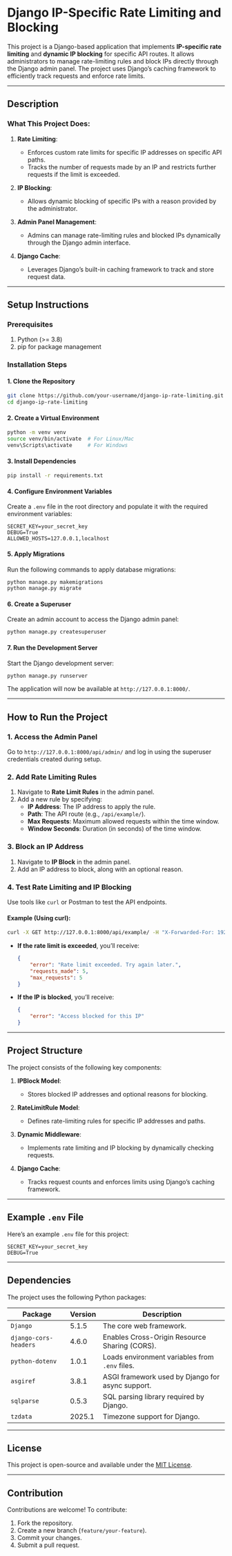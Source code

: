 

# Django IP-Specific Rate Limiting and Blocking

This project is a Django-based application that implements **IP-specific rate limiting** and **dynamic IP blocking** for specific API routes. It allows administrators to manage rate-limiting rules and block IPs directly through the Django admin panel. The project uses Django’s caching framework to efficiently track requests and enforce rate limits.

---

## Description

### What This Project Does:
1. **Rate Limiting**:
   - Enforces custom rate limits for specific IP addresses on specific API paths.
   - Tracks the number of requests made by an IP and restricts further requests if the limit is exceeded.

2. **IP Blocking**:
   - Allows dynamic blocking of specific IPs with a reason provided by the administrator.

3. **Admin Panel Management**:
   - Admins can manage rate-limiting rules and blocked IPs dynamically through the Django admin interface.

4. **Django Cache**:
   - Leverages Django’s built-in caching framework to track and store request data.

---

## Setup Instructions

### Prerequisites
1. Python (>= 3.8)
2. pip for package management

### Installation Steps

#### 1. Clone the Repository
```bash
git clone https://github.com/your-username/django-ip-rate-limiting.git
cd django-ip-rate-limiting
```

#### 2. Create a Virtual Environment
```bash
python -m venv venv
source venv/bin/activate  # For Linux/Mac
venv\Scripts\activate     # For Windows
```

#### 3. Install Dependencies
```bash
pip install -r requirements.txt
```

#### 4. Configure Environment Variables
Create a `.env` file in the root directory and populate it with the required environment variables:

```plaintext
SECRET_KEY=your_secret_key
DEBUG=True
ALLOWED_HOSTS=127.0.0.1,localhost
```

#### 5. Apply Migrations
Run the following commands to apply database migrations:
```bash
python manage.py makemigrations
python manage.py migrate
```

#### 6. Create a Superuser
Create an admin account to access the Django admin panel:
```bash
python manage.py createsuperuser
```

#### 7. Run the Development Server
Start the Django development server:
```bash
python manage.py runserver
```

The application will now be available at `http://127.0.0.1:8000/`.

---

## How to Run the Project

### 1. Access the Admin Panel
Go to `http://127.0.0.1:8000/api/admin/` and log in using the superuser credentials created during setup.

### 2. Add Rate Limiting Rules
1. Navigate to **Rate Limit Rules** in the admin panel.
2. Add a new rule by specifying:
   - **IP Address**: The IP address to apply the rule.
   - **Path**: The API route (e.g., `/api/example/`).
   - **Max Requests**: Maximum allowed requests within the time window.
   - **Window Seconds**: Duration (in seconds) of the time window.

### 3. Block an IP Address
1. Navigate to **IP Block** in the admin panel.
2. Add an IP address to block, along with an optional reason.

### 4. Test Rate Limiting and IP Blocking
Use tools like `curl` or Postman to test the API endpoints.

#### Example (Using curl):
```bash
curl -X GET http://127.0.0.1:8000/api/example/ -H "X-Forwarded-For: 192.168.1.101"
```

- **If the rate limit is exceeded**, you’ll receive:
  ```json
  {
      "error": "Rate limit exceeded. Try again later.",
      "requests_made": 5,
      "max_requests": 5
  }
  ```

- **If the IP is blocked**, you’ll receive:
  ```json
  {
      "error": "Access blocked for this IP"
  }
  ```

---

## Project Structure

The project consists of the following key components:

1. **IPBlock Model**:
   - Stores blocked IP addresses and optional reasons for blocking.

2. **RateLimitRule Model**:
   - Defines rate-limiting rules for specific IP addresses and paths.

3. **Dynamic Middleware**:
   - Implements rate limiting and IP blocking by dynamically checking requests.

4. **Django Cache**:
   - Tracks request counts and enforces limits using Django’s caching framework.

---

## Example `.env` File
Here’s an example `.env` file for this project:

```plaintext
SECRET_KEY=your_secret_key
DEBUG=True
```

---

## Dependencies

The project uses the following Python packages:

| Package                  | Version | Description                                       |
|--------------------------|---------|---------------------------------------------------|
| `Django`                 | 5.1.5   | The core web framework.                          |
| `django-cors-headers`    | 4.6.0   | Enables Cross-Origin Resource Sharing (CORS).    |
| `python-dotenv`          | 1.0.1   | Loads environment variables from `.env` files.   |
| `asgiref`                | 3.8.1   | ASGI framework used by Django for async support. |
| `sqlparse`               | 0.5.3   | SQL parsing library required by Django.          |
| `tzdata`                 | 2025.1  | Timezone support for Django.                     |

---

## License

This project is open-source and available under the [MIT License](LICENSE).

---

## Contribution

Contributions are welcome! To contribute:
1. Fork the repository.
2. Create a new branch (`feature/your-feature`).
3. Commit your changes.
4. Submit a pull request.

